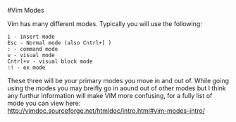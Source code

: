 #Vim Modes

Vim has many different modes. Typically you will use the following:

```
i - insert mode
Esc - Normal mode (also Cntrl+[ )
: - command mode
v - visual mode
Cntrl+v - visual block mode
:! - ex mode
```

These three will be your primary modes you move in and out of.
While going using the modes you may breifly go in aound out of other modes but I think any furthur information will make VIM more confusing,
for a fully list of mode you can view here: http://vimdoc.sourceforge.net/htmldoc/intro.html#vim-modes-intro/



